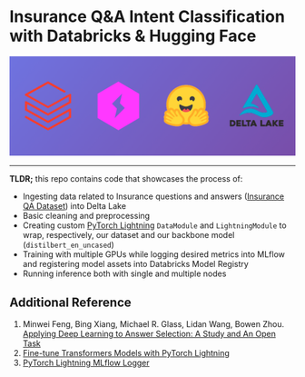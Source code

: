 # Insurance Q&A Intent Classification with Databricks & Hugging Face

<img src="https://github.com/rafaelvp-db/dbx-insurance-qa-hugging-face/blob/master/img/header.png?raw=true" />

<hr />

**TLDR;** this repo contains code that showcases the process of:
* Ingesting data related to Insurance questions and answers ([Insurance QA Dataset](https://github.com/shuzi/insuranceQA)) into Delta Lake
* Basic cleaning and preprocessing
* Creating custom [PyTorch Lightning](https://www.pytorchlightning.ai/) `DataModule` and `LightningModule` to wrap, respectively, our dataset and our backbone model (`distilbert_en_uncased`)
* Training with multiple GPUs while logging desired metrics into MLflow and registering model assets into Databricks Model Registry
* Running inference both with single and multiple nodes


## Additional Reference

1. Minwei Feng, Bing Xiang, Michael R. Glass, Lidan Wang, Bowen Zhou. [Applying Deep Learning to Answer Selection: A Study and An Open Task](https://arxiv.org/abs/1508.01585)
2. [Fine-tune Transformers Models with PyTorch Lightning](https://pytorch-lightning.readthedocs.io/en/stable/notebooks/lightning_examples/text-transformers.html)
3. [PyTorch Lightning MLflow Logger](https://pytorch-lightning.readthedocs.io/en/stable/api/pytorch_lightning.loggers.mlflow.html)
